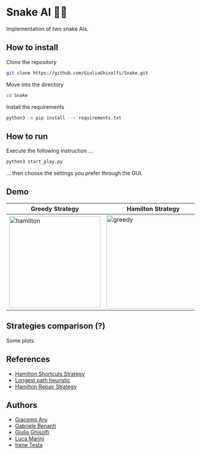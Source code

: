 # Snake AI 🐍🤖
Implementation of two snake AIs.
## How to install
Clone the repository
```bash
git clone https://github.com/GiuliaGhisolfi/Snake.git
```
Move into the directory
```bash
cd Snake
```
Install the requirements
```bash
python3 -m pip install --r requirements.txt
```
## How to run
Execute the following instruction ...
```bash
python3 start_play.py
```
... then choose the settings you prefer through the GUI.
## Demo
| Greedy Strategy | Hamilton Strategy |
| --------------- | ----------------- |
|<img width="244" alt="hamilton" src="https://user-images.githubusercontent.com/46034276/211070988-fa47410c-d2b9-455f-a16f-e0f3f8c8e387.png">|<img width="250" alt="greedy" src="https://user-images.githubusercontent.com/46034276/211070827-66e5b15d-9ed3-4ff0-b8b0-3e1c268e6b85.png">|

## Strategies comparison (?)
Some plots.
## References
- [Hamilton Shortcuts Strategy](https://johnflux.com/2015/05/02/nokia-6110-part-3-algorithms/)
- [Longest path heuristic](https://github.com/chuyangliu/snake/blob/master/docs/algorithms.md)
- [Hamilton Repair Strategy](https://www.youtube.com/watch?v=TOpBcfbAgPg&t=32s)
## Authors
- [Giacomo Aru](https://github.com/GiacomoAru)
- [Gabriele Benanti](https://github.com/gabena98)
- [Giulia Ghisolfi](https://github.com/GiuliaGhisolfi)
- [Luca Marini](https://github.com/LucaMaro1)
- [Irene Testa](https://github.com/iretes)
